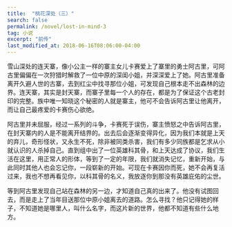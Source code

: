 ```yaml
---
title:  "桃花深处（三）"
search: false
permalink: /novel/lost-in-mind-3
tag: 小说
excerpt: "前传"
last_modified_at: 2018-06-16T08:06:00-04:00
---
```


雪山深处的连天寨，像小公主一样的寨主女儿卡赛爱上了寨里的勇士阿古里，可阿古里偏偏在一次狩猎时解救了一位中原的深闺小姐，并深深爱上了她。阿古里准备离开久避人世的古寨，去到红尘中找寻那位小姐，可发现自己根本走不出森林的边界。连天寨，其实是封天寨，而寨子里每一个人的存在，都是为了保证这个古老封印的完整。族中唯一知晓这个秘密的人就是寨主，他可不会告诉阿古里让他离开，而让自己最疼爱的卡赛伤心欲绝。

阿古里并未屈服，经过一系列的斗争，卡赛死于误伤，寨主愤怒之中告诉阿古里，在封天寨内的人是不能离开结界的。出去后会逐渐变得异化，因为我们本就是上天的弃儿，奇形怪状，又永生不死，除非被同类杀害，我们有多少同族都是乞求从小就认识的人杀掉自己。直到组中出了一位英雄科其骨，和上天达成了协议，我们生活在这里，用正常人的形体，等到了一定的年限，我们就消失记忆，重新开始，与此同时其他人也会忘记你，一段崭新的开始。可现在卡赛因你而死，她不会再复活过来，我也不想再看见你，以科其骨的名义，我放逐你到那没有英雄庇佑的尘世。

等到阿古里发现自己站在森林的另一边，才知道自己真的出来了。他没有试图回去，而是走上了当年目送那位中原小姐离去的道路。怎么寻找？他只记得她的样子，不知道她是哪里人，叫什么名字，而这片新的世界，他都不知道有些什么地方。

